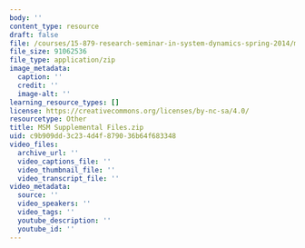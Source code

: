 ```yaml
---
body: ''
content_type: resource
draft: false
file: /courses/15-879-research-seminar-in-system-dynamics-spring-2014/msm_files.zip
file_size: 91062536
file_type: application/zip
image_metadata:
  caption: ''
  credit: ''
  image-alt: ''
learning_resource_types: []
license: https://creativecommons.org/licenses/by-nc-sa/4.0/
resourcetype: Other
title: MSM Supplemental Files.zip
uid: c9b909dd-3c23-4d4f-8790-36b64f683348
video_files:
  archive_url: ''
  video_captions_file: ''
  video_thumbnail_file: ''
  video_transcript_file: ''
video_metadata:
  source: ''
  video_speakers: ''
  video_tags: ''
  youtube_description: ''
  youtube_id: ''
---
```

